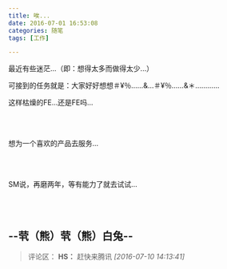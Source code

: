 ```yaml
---
title: 唉...
date: 2016-07-01 16:53:08
categories: 随笔
tags: [工作]

---
```

最近有些迷茫...（即：想得太多而做得太少...）

可接到的任务就是：大家好好想想＃¥％……&…＃¥％……&＊…………

这样枯燥的FE...还是FE吗... 

<br /><br />

想为一个喜欢的产品去服务...

<br /><br />

SM说，再磨两年，等有能力了就去试试...

<br /><br />

--茕（熊）茕（熊）白兔--
---
>评论区：
>**HS：** 赶快来腾讯  *[2016-07-10 14:13:41]*
>

